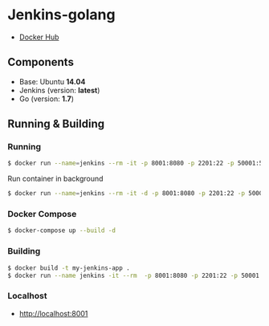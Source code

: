 # Jenkins-golang

* [Docker Hub]

## Components

* Base: Ubuntu **14.04**
* Jenkins (version: **latest**)
* Go (version: **1.7**)

## Running & Building

### Running

```sh
$ docker run --name=jenkins --rm -it -p 8001:8080 -p 2201:22 -p 50001:50000 -v $(pwd)/var/jenkins_home:/var/jenkins_home pitchanon/jenkins-golang 
```

Run container in background

```sh
$ docker run --name=jenkins --rm -it -d -p 8001:8080 -p 2201:22 -p 50001:50000 --restart=always -v $(pwd)/var/jenkins_home:/var/jenkins_home pitchanon/jenkins-golang 
```

### Docker Compose

```sh
$ docker-compose up --build -d
```

### Building

```sh
$ docker build -t my-jenkins-app .
$ docker run --name jenkins -it --rm  -p 8001:8080 -p 2201:22 -p 50001:50000 -v $(pwd)/var/jenkins_home:/var/jenkins_home my-jenkins-app
```

### Localhost
* [http://localhost:8001]

[Docker Hub]: https://hub.docker.com/r/pitchanon/jenkins-golang/
[http://localhost:8001]: http://localhost:8001
